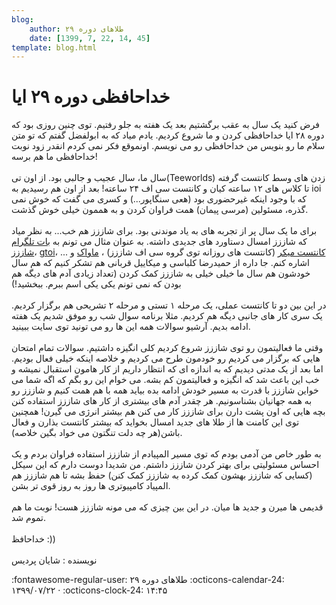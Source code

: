 ```yaml
---
blog:
    author: طلاهای دوره ۲۹
    date: [1399, 7, 22, 14, 45]
template: blog.html
---
```

# خداحافظی دوره ۲۹ ایا

<div class="cnt">
<p>فرض کنید یک سال به عقب برگشتیم بعد یک هفته به جلو رفتیم. توی چنین روزی بود که دوره ۲۸ ایا خداحافظی کردن و ما شروع کردیم. یادم میاد که به ابولفضل گفتم که تو متن سلام ما رو بنویس من خداحافظی رو می نویسم. اونموقع فکر نمی کردم انقدر زود نوبت خداحافظی ما هم برسه! <br/><br/>سال ما،‌ سال عجیب و جالبی بود. از اون تی(Teeworlds) زدن های وسط کانتست گرفته تا کلاس های ۱۲ ساعته کیان و کانتست سی اف ۲۴ ساعته! بعد از اون هم رسیدیم به ioi که با وجود اینکه غیرحضوری بود (هعی سنگاپور...) و کسری می گفت که خوش نمی گذره، مسئولین (مرسی پیمان) همت فراوان کردن و به هممون خیلی خوش گذشت.<br/><br/>برای ما یک سال پر از تجربه های به یاد موندنی بود. برای شاززز هم خب... به نظر میاد که شاززز امسال دستاورد های جدیدی داشته. به عنوان مثال می تونم به <a href="https://t.me/ShaazzzProblemBot">بات تلگرام شاززز</a>، <a href="https://gtoi.shaazzz.ir/">gtoi</a>، <a href="https://codeforces.com/group/W2YvE0cOoh/blog">کانتست میکر</a> (کانتست های روزانه توی گروه سی اف شاززز) ، <a href="https://mavak.shaazzz.ir/">ماواک</a> و ... اشاره کنم. جا داره از حمیدرضا کلباسی و میکاییل قربانی هم تشکر کنیم که هم سال خودشون هم سال ما خیلی خیلی به شاززز کمک کردن‌ (تعداد زیادی آدم های دیگه هم بودن که نمی تونم یکی یکی اسم ببرم. ببخشید!)<br/><br/>در این بین دو تا کانتست عملی، یک مرحله ۱ تستی و مرحله ۲ تشریحی هم برگزار کردیم. یک سری کار های جانبی دیگه هم کردیم. مثلا برنامه سوال شب رو موفق شدیم یک هفته ادامه بدیم. آرشیو سوالات همه این ها رو می تونید توی سایت ببینید.<br/><br/>وقتی ما فعالیتمون رو توی شاززز شروع کردیم کلی انگیزه داشتیم. سوالات تمام امتحان هایی که برگزار می کردیم رو خودمون طرح می کردیم و خلاصه اینکه خیلی فعال بودیم. اما بعد از یک مدتی دیدیم که به اندازه ای که انتظار داریم از کار هامون استقبال نمیشه و خب این باعث شد که انگیزه و فعالیتمون کم بشه. می خوام این رو بگم که اگه شما می خواین شاززز با قدرت به مسیر خودش ادامه بده بیاید همه با هم همت کنیم و شاززز رو به همه جهانیان بشناسونیم. هر چقدر آدم های بیشتری از کار های شاززز استفاده کنن بچه هایی که اون پشت دارن برای شاززز کار می کنن هم بیشتر انرژی می گیرن! همچنین توی این کامنت ها از طلا های جدید امسال بخواید که بیشتر کانتست بذارن و فعال باشن(هر چه دلت تنگتون می خواد بگین خلاصه).<br/><br/>به طور خاص من آدمی بودم که توی مسیر المپیادم از شاززز استفاده فراوان بردم و یک احساس مسئولیتی برای بهتر کردن شاززز داشتم. من شدیدا دوست دارم که این سیکل (کسایی که شاززز بهشون کمک کرده به شاززز کمک کنن) حفظ بشه تا هم شاززز هم المپیاد کامپیوتری ها روز به روز قوی تر بشن. <br/><br/>قدیمی ها میرن و جدید ها میان. در این بین چیزی که می مونه شاززز هست! نوبت ما هم تموم شد.<br/><br/>خداحافظ :))<br/><br/>نویسنده :‌ شایان پردیس</p>
</div>

<div class="blog-info" markdown>
<span class="blog-author">
:fontawesome-regular-user: طلاهای دوره ۲۹
</span>
<span class="blog-date">
:octicons-calendar-24: ۱۳۹۹/۰۷/۲۲ · :octicons-clock-24: ۱۴:۴۵
</span>
</div>

